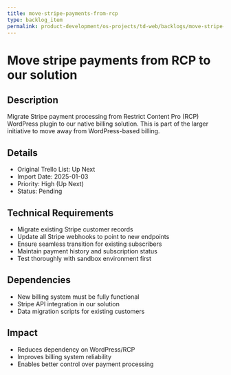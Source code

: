 ```yaml
---
title: move-stripe-payments-from-rcp
type: backlog_item
permalink: product-development/os-projects/td-web/backlogs/move-stripe-payments-from-rcp
---
```


# Move stripe payments from RCP to our solution

## Description
Migrate Stripe payment processing from Restrict Content Pro (RCP) WordPress plugin to our native billing solution. This is part of the larger initiative to move away from WordPress-based billing.

## Details
- Original Trello List: Up Next
- Import Date: 2025-01-03
- Priority: High (Up Next)
- Status: Pending

## Technical Requirements
- Migrate existing Stripe customer records
- Update all Stripe webhooks to point to new endpoints
- Ensure seamless transition for existing subscribers
- Maintain payment history and subscription status
- Test thoroughly with sandbox environment first

## Dependencies
- New billing system must be fully functional
- Stripe API integration in our solution
- Data migration scripts for existing customers

## Impact
- Reduces dependency on WordPress/RCP
- Improves billing system reliability
- Enables better control over payment processing